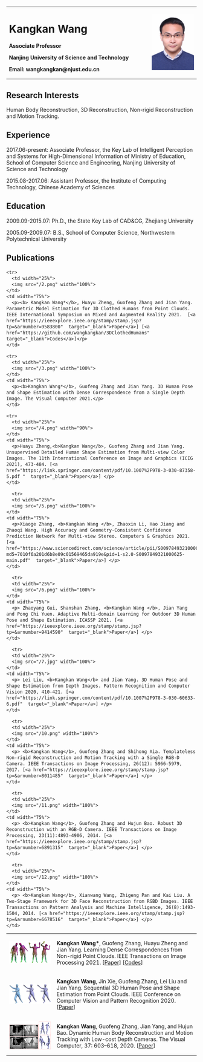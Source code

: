 <table border="0">
  <tr>
    <td width="75%">
      <h1>Kangkan Wang</h1>
      <p><b>Associate Professor</b></p>
      <p><b>Nanjing University of Science and Technology</b></p>
      <p><b>Email: wangkangkan@njust.edu.cn</b></p>
    </td>
    <td width="25%">
      <img src="/GetPhotoFile.jfif" width="100%">     
    </td>
  </tr>
</table>

## Research Interests

Human Body Reconstruction, 3D Reconstruction, Non-rigid Reconstruction and Motion Tracking.

## Experience

2017.06-present: Associate Professor, the Key Lab of Intelligent Perception and Systems for High-Dimensional Information of Ministry of Education, School of Computer Science and Engineering, Nanjing University of Science and Technology

2015.08-2017.06: Assistant Professor, the Institute of Computing Technology, Chinese Academy of Sciences

## Education

2009.09-2015.07: Ph.D., the State Key Lab of CAD&CG, Zhejiang University

2005.09-2009.07: B.S., School of Computer Science, Northwestern Polytechnical University

## Publications 

<table border="0">
  <tr>
      <td width="25%">
      <img src="/1.png" width="100%">     
    </td>
    <td width="75%">
      <p><b>Kangkan Wang*</b>, Guofeng Zhang, Huayu Zheng and Jian Yang. Learning Dense Correspondences from Non-rigid Point Clouds. IEEE Transactions on Image Processing 2021.  [<a href="https://ieeexplore.ieee.org/stamp/stamp.jsp?tp=&arnumber=9562270"  target="_blank">Paper</a>] [<a href="https://github.com/wangkangkan/LearningDenseCorrespondences"  target="_blank">Codes</a>]</p>
    </td>

  </tr>
  
    <tr>
      <td width="25%">
      <img src="/2.png" width="100%">     
    </td>
    <td width="75%">
      <p><b> Kangkan Wang*</b>, Huayu Zheng, Guofeng Zhang and Jian Yang. Parametric Model Estimation for 3D Clothed Humans from Point Clouds. IEEE International Symposium on Mixed and Augmented Reality 2021.  [<a href="https://ieeexplore.ieee.org/stamp/stamp.jsp?tp=&arnumber=9583800"  target="_blank">Paper</a>] [<a href="https://github.com/wangkangkan/3DClothedHumans"  target="_blank">Codes</a>]</p>
    </td>

  </tr>
  
    <tr>
      <td width="25%">
      <img src="/3.png" width="100%">     
    </td>
    <td width="75%">
      <p><b>Kangkan Wang*</b>, Guofeng Zhang and Jian Yang. 3D Human Pose and Shape Estimation with Dense Correspondence from a Single Depth Image. The Visual Computer 2021.</p>
    </td>

  </tr>

    <tr>
      <td width="25%">
      <img src="/4.png" width="90%">     
    </td>
    <td width="75%">
      <p>Huayu Zheng,<b>Kangkan Wang</b>, Guofeng Zhang and Jian Yang. Unsupervised Detailed Human Shape Estimation from Multi-view Color Images. The 11th International Conference on Image and Graphics (ICIG 2021), 473-484. [<a href="https://link.springer.com/content/pdf/10.1007%2F978-3-030-87358-5.pdf "  target="_blank">Paper</a>] </p>
    </td>

  </tr>
  
      <tr>
      <td width="25%">
      <img src="/5.png" width="100%">     
    </td>
    <td width="75%">
      <p>Xiaoge Zhang, <b>Kangkan Wang </b>, Zhaoxin Li, Hao Jiang and Zhaoqi Wang. High Accuracy and Geometry-Consistent Confidence Prediction Network for Multi-view Stereo. Computers & Graphics 2021. [<a href="https://www.sciencedirect.com/science/article/pii/S0097849321000625/pdfft?md5=7010f6a201d6b8e09c01569465da919e&pid=1-s2.0-S0097849321000625-main.pdf"  target="_blank">Paper</a>] </p>
    </td>

  </tr>
  
      <tr>
      <td width="25%">
      <img src="/6.png" width="100%">     
    </td>
    <td width="75%">
      <p> Zhaoyang Gui, Shanshan Zhang, <b>Kangkan Wang </b>, Jian Yang and Pong Chi Yuen. Adaptive Multi-domain Learning for Outdoor 3D Human Pose and Shape Estimation. ICASSP 2021. [<a href="https://ieeexplore.ieee.org/stamp/stamp.jsp?tp=&arnumber=9414590"  target="_blank">Paper</a>] </p>
    </td>

  </tr>
  
      <tr>
      <td width="25%">
      <img src="/7.jpg" width="100%">     
    </td>
    <td width="75%">
      <p> Lei Liu, <b>Kangkan Wang</b> and Jian Yang. 3D Human Pose and Shape Estimation from Depth Images. Pattern Recognition and Computer Vision 2020, 410-421. [<a href="https://link.springer.com/content/pdf/10.1007%2F978-3-030-60633-6.pdf"  target="_blank">Paper</a>] </p>
    </td>

  </tr>
      <tr>
      <td width="25%">
      <img src="/8.png" width="100%">     
    </td>
    <td width="75%">
      <p> <b>Kangkan Wang</b>, Jin Xie, Guofeng Zhang, Lei Liu and Jian Yang. Sequential 3D Human Pose and Shape Estimation from Point Clouds. IEEE Conference on Computer Vision and Pattern Recognition 2020. [<a href="http://www.cad.zju.edu.cn/home/gfzhang/projects/cvpr2020_HPSE.pdf"  target="_blank">Paper</a>] </p>
    </td>

  </tr> 
      <tr>
      <td width="25%">
      <img src="/9.png" width="100%">     
    </td>
    <td width="75%">
      <p> <b>Kangkan Wang</b>, Guofeng Zhang, Jian Yang, and Hujun Bao. Dynamic Human Body Reconstruction and Motion Tracking with Low-cost Depth Cameras. The Visual Computer, 37: 603–618, 2020. [<a href="https://link.springer.com/content/pdf/10.1007/s00371-020-01826-4.pdf"  target="_blank">Paper</a>] </p>
    </td>

  </tr>
  
      <tr>
      <td width="25%">
      <img src="/10.png" width="100%">     
    </td>
    <td width="75%">
      <p> <b>Kangkan Wang</b>, Guofeng Zhang and Shihong Xia. Templateless Non-rigid Reconstruction and Motion Tracking with a Single RGB-D Camera. IEEE Transactions on Image Processing, 26(12): 5966-5979, 2017. [<a href="https://ieeexplore.ieee.org/stamp/stamp.jsp?tp=&arnumber=8011485"  target="_blank">Paper</a>] </p>
    </td>

  </tr>
  
      <tr>
      <td width="25%">
      <img src="/11.png" width="100%">     
    </td>
    <td width="75%">
      <p> <b>Kangkan Wang</b>, Guofeng Zhang and Hujun Bao. Robust 3D Reconstruction with an RGB-D Camera. IEEE Transactions on Image Processing, 23(11):4893-4906, 2014. [<a href="https://ieeexplore.ieee.org/stamp/stamp.jsp?tp=&arnumber=6891315"  target="_blank">Paper</a>] </p>
    </td>

  </tr>
  
      <tr>
      <td width="25%">
      <img src="/12.png" width="100%">     
    </td>
    <td width="75%">
      <p> <b>Kangkan Wang</b>, Xianwang Wang, Zhigeng Pan and Kai Liu. A Two-Stage Framework for 3D Face Reconstruction from RGBD Images. IEEE Transactions on Pattern Analysis and Machine Intelligence, 36(8):1493-1504, 2014. [<a href="https://ieeexplore.ieee.org/stamp/stamp.jsp?tp=&arnumber=6678516"  target="_blank">Paper</a>] </p>
    </td>

  </tr>
  
     
</table>

